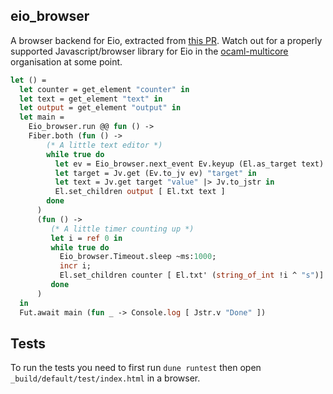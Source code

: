 eio_browser
-----------

A browser backend for Eio, extracted from [this
PR](https://github.com/ocaml-multicore/eio/pull/405). Watch out for a properly
supported Javascript/browser library for Eio in the [ocaml-multicore](https://github.com/ocaml-multicore)
organisation at some point.

```ocaml
let () =
  let counter = get_element "counter" in
  let text = get_element "text" in
  let output = get_element "output" in
  let main =
    Eio_browser.run @@ fun () ->
    Fiber.both (fun () ->
        (* A little text editor *)
        while true do
          let ev = Eio_browser.next_event Ev.keyup (El.as_target text) in
          let target = Jv.get (Ev.to_jv ev) "target" in
          let text = Jv.get target "value" |> Jv.to_jstr in
          El.set_children output [ El.txt text ]
        done
      )
      (fun () ->
         (* A little timer counting up *)
         let i = ref 0 in
         while true do
           Eio_browser.Timeout.sleep ~ms:1000;
           incr i;
           El.set_children counter [ El.txt' (string_of_int !i ^ "s")]
         done
      )
  in
  Fut.await main (fun _ -> Console.log [ Jstr.v "Done" ])
```

## Tests

To run the tests you need to first run `dune runtest` then open
`_build/default/test/index.html` in a browser.